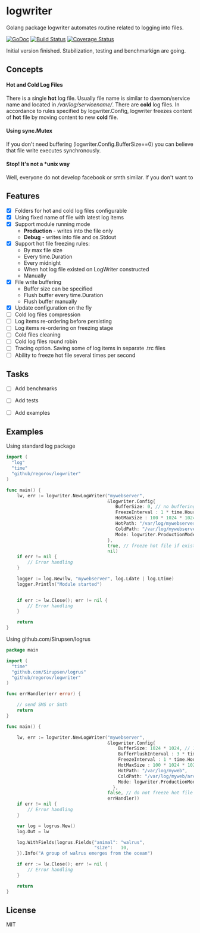 # logwriter
Golang package logwriter automates routine related to logging into files.

[![GoDoc](https://godoc.org/github.com/regorov/logwriter?status.svg)](https://godoc.org/github.com/regorov/logwriter)
[![Build Status](https://drone.io/github.com/regorov/logwriter/status.png)](https://drone.io/github.com/regorov/logwriter/latest)
[![Coverage Status](https://coveralls.io/repos/regorov/logwriter/badge.svg?branch=master&service=github)](https://coveralls.io/github/regorov/logwriter?branch=master)

Initial version finished. Stabilization, testing and benchmarkign are going.

## Concepts
#### Hot and Cold Log Files
There is a single **hot** log file. Usually file name is similar to daemon/service name and located in */var/log/servicename/*. There are **cold** log files. In accordance to rules specified by logwriter.Config,
logwriter freezes content of **hot** file by moving content to new **cold** file.

#### Using sync.Mutex
If you don't need buffering (logwriter.Config.BufferSize==0) you can believe that file write executes synchronously.

#### Stop! It's not a *unix way
Well, everyone do not develop facebook or smth similar. If you don't want to 

## Features
- [X] Folders for hot and cold log files configurable
- [X] Using fixed name of file with latest log items
- [X] Support module running mode
  - **Production** - writes into the file only
  - **Debug** - writes into file and os.Stdout
- [X] Support hot file freezing rules:
  - By max file size
  - Every time.Duration
  - Every midnight
  - When hot log file existed on LogWriter constructed
  - Manually
- [X] File write buffering
  - Buffer size can be specified
  - Flush buffer every time.Duration
  - Flush buffer manually
- [X] Update configuration on the fly
- [ ] Cold log files compression
- [ ] Log items re-ordering before persisting
- [ ] Log items re-ordering on freezing stage
- [ ] Cold files cleaning
- [ ] Cold log files round robin
- [ ] Tracing option. Saving some of log items in separate .trc files
- [ ] Ability to freeze hot file several times per second

## Tasks
- [ ] Add benchmarks
- [ ] Add tests
- [ ] Add examples


## Examples
Using standard log package
```Go
import (
  "log"
  "time"
  "github/regorov/logwriter"
)

func main() {
	lw, err := logwriter.NewLogWriter("mywebserver",
	                                  &logwriter.Config{
										 BufferSize: 0, // no buffering
 	                                     FreezeInterval : 1 * time.Hour, // create new log every hour
							             HotMaxSize : 100 * 1024 * 1024, // 100 MB max file size
	                                     HotPath: "/var/log/mywebserver",
	                                     ColdPath: "/var/log/mywebserver/arch",
	                                     Mode: logwriter.ProductionMode,
									  },
									  true, // freeze hot file if exists
					 				  nil)
	if err != nil {
		// Error handling
	}

	logger := log.New(lw, "mywebserver", log.Ldate | log.Ltime)
	logger.Println("Module started")


	if err := lw.Close(); err != nil {
        // Error handling
    }

	return
}
```

Using github.com/Sirupsen/logrus
```Go
package main

import (
  "time"
  "github.com/Sirupsen/logrus"
  "github/regorov/logwriter"
)

func errHandler(err error) {

	// send SMS or Smth
	return
}

func main() {

	lw, err := logwriter.NewLogWriter("mywebserver",
	                                  &logwriter.Config{
									      BufferSize: 1024 * 1024, // 1 MB
	                                      BufferFlushInterval : 3 * time.Second, // flush buffer every 3 sec
	                                      FreezeInterval : 1 * time.Hour, // create new log every hour
							              HotMaxSize : 100 * 1024 * 1024, // or when hot file size over 100 MB
	                                      HotPath: "/var/log/myweb",
	                                      ColdPath: "/var/log/myweb/arch",
	                                      Mode: logwriter.ProductionMode,
										},
					                  false, // do not freeze hot file if exists
					                  errHandler))
	if err != nil {
		// Error handling
	}

	var log = logrus.New()
  	log.Out = lw

	log.WithFields(logrus.Fields{"animal": "walrus",
        	                     "size":   10,
  	}).Info("A group of walrus emerges from the ocean")

	if err := lw.Close(); err != nil {
        // Error handling
    }

	return
}
```
## License
MIT
